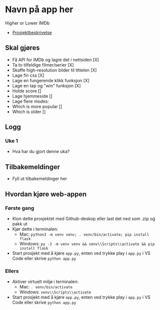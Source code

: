 # Navn på app her
 
Higher or Lower IMDb

- [Prosjektbeskrivelse](./prosjektbeskrivelse.md)

## Skal gjøres

- Få API for IMDb og lagre det i nettsiden [X]
- Ta to tilfeldige filmer/serier [X] 
- Skaffe high-resolution bilder til tittelen [X]
- Lage fin css [X]
- Lage en fungerende klikk funksjon [X]
- Lage en tap og "win" funksjon [X]
- Holde score []
- Lage hjemmeside []
- Lage flere modes:
- Which is more popular []
- Which is older []

## Logg

### Uke 1

- Hva har du gjort denne uka?

## Tilbakemeldinger

- Fyll ut tilbakemeldinger her

## Hvordan kjøre web-appen

### Første gang

- Klon dette prosjektet med Github-deskop eller last det ned som .zip og pakk ut
- Kjør dette i terminalen: 
  - Mac: `python3 -m venv venv; . venv/bin/activate; pip install flask`
  - Windows: `py -3 -m venv venv && venv\\Scripts\\activate && pip install flask`
- Start prosjekt med å kjøre `app.py`, enten ved trykke play i `app.py` i VS Code eller skrive `python app.py`

### Ellers

- Aktiver virtuelt miljø i terminalen: 
  - Mac: `. venv/bin/activate`
  - Windows: `venv\\Scripts\\activate`
- Start prosjekt med å kjøre `app.py`, enten ved trykke play i `app.py` i VS Code eller skrive `python app.py`



